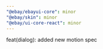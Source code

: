 ```yaml
---
"@ebay/ebayui-core": minor
"@ebay/skin": minor
"@ebay/ui-core-react": minor
---
```


feat(dialog): added new motion spec

